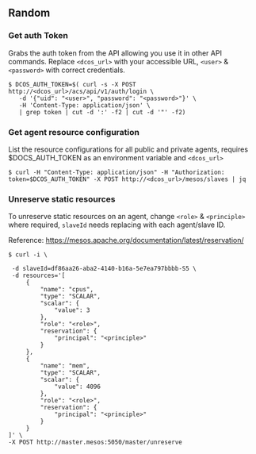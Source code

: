 ## Random

### Get auth Token

Grabs the auth token from the API allowing you use it in other API commands. Replace `<dcos_url>` with your accessible URL, `<user>` & `<password>`
with correct credentials.

```
$ DCOS_AUTH_TOKEN=$( curl -s -X POST http://<dcos_url>/acs/api/v1/auth/login \
   -d '{"uid": "<user>", "password": "<password>"}' \
   -H 'Content-Type: application/json' \
   | grep token | cut -d ':' -f2 | cut -d '"' -f2)
```

### Get agent resource configuration

List the resource configurations for all public and private agents, requires $DOCS_AUTH_TOKEN as an environment variable and `<dcos_url>`

```
$ curl -H "Content-Type: application/json" -H "Authorization: token=$DCOS_AUTH_TOKEN" -X POST http://<dcos_url>/mesos/slaves | jq
```

### Unreserve static resources

To unreserve static resources on an agent, change `<role>` & `<principle>` where required, `slaveId` needs replacing with each agent/slave ID.

Reference: https://mesos.apache.org/documentation/latest/reservation/

```
$ curl -i \

 -d slaveId=df86aa26-aba2-4140-b16a-5e7ea797bbbb-S5 \
 -d resources='[
     {
         "name": "cpus",
         "type": "SCALAR",
         "scalar": {
             "value": 3
         },
         "role": "<role>",
         "reservation": {
             "principal": "<principle>"
         }
     },
     {
         "name": "mem",
         "type": "SCALAR",
         "scalar": {
             "value": 4096
         },
         "role": "<role>",
         "reservation": {
             "principal": "<principle>"
         }
     }
]' \
-X POST http://master.mesos:5050/master/unreserve
```